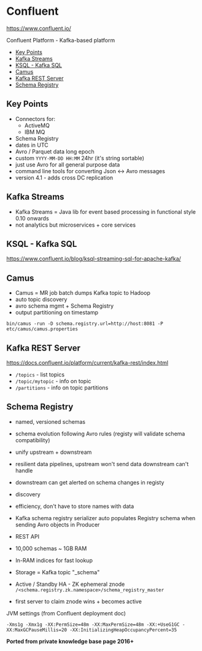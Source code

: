 # Confluent

<https://www.confluent.io/>

Confluent Platform - Kafka-based platform

<!-- INDEX_START -->

- [Key Points](#key-points)
- [Kafka Streams](#kafka-streams)
- [KSQL - Kafka SQL](#ksql---kafka-sql)
- [Camus](#camus)
- [Kafka REST Server](#kafka-rest-server)
- [Schema Registry](#schema-registry)

<!-- INDEX_END -->

## Key Points

- Connectors for:
  - ActiveMQ
  - IBM MQ
- Schema Registry
- dates in UTC
- Avro / Parquet data long epoch
- custom `YYYY-MM-DD HH:MM` 24hr (it's string sortable)
- just use Avro for all general purpose data
- command line tools for converting Json <-> Avro messages
- version 4.1 - adds cross DC replication

## Kafka Streams

- Kafka Streams = Java lib for event based processing in functional style 0.10 onwards
- not analytics but microservices + core services

## KSQL - Kafka SQL

<https://www.confluent.io/blog/ksql-streaming-sql-for-apache-kafka/>

## Camus

- Camus = MR job batch dumps Kafka topic to Hadoop
- auto topic discovery
- avro schema mgmt + Schema Registry
- output partitioning on timestamp

```shell
bin/camus -run -D schema.registry.url=http://host:8081 -P etc/camus/camus.properties
```

## Kafka REST Server

<https://docs.confluent.io/platform/current/kafka-rest/index.html>

- `/topics` - list topics
- `/topic/mytopic` - info on topic
- `/partitions` - info on topic partitions

## Schema Registry

- named, versioned schemas
- schema evolution following Avro rules (registy will validate schema compatibility)
- unify upstream + downstream
- resilient data pipelines, upstream won't send data downstream can't handle
- downstream can get alerted on schema changes in registy
- discovery
- efficiency, don't have to store names with data

- Kafka schema registry serializer auto populates Registry schema when sending Avro objects in Producer

- REST API
- 10,000 schemas ~ 1GB RAM
- In-RAM indices for fast lookup
- Storage = Kafka topic "_schema"
- Active / Standby HA - ZK ephemeral znode `/<schema.registry.zk.namespace>/schema_registry_master`
- first server to claim znode wins + becomes active

JVM settings (from Confluent deployment doc)

```text
-Xms1g -Xmx1g -XX:PermSize=48m -XX:MaxPermSize=48m -XX:+UseG1GC -XX:MaxGCPauseMillis=20 -XX:InitializingHeapOccupancyPercent=35
```

**Ported from private knowledge base page 2016+**
